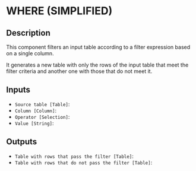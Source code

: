 
# WHERE (SIMPLIFIED)
## Description

 This component filters an input table according to a filter expression based on a single column.

 It generates a new table with only the rows of the input table that meet the filter criteria
 and another one with those that do not meet it.
 
## Inputs
* `Source table [Table]`: 
* `Column [Column]`: 
* `Operator [Selection]`: 
* `Value [String]`: 

## Outputs
* `Table with rows that pass the filter [Table]`: 
* `Table with rows that do not pass the filter [Table]`: 
